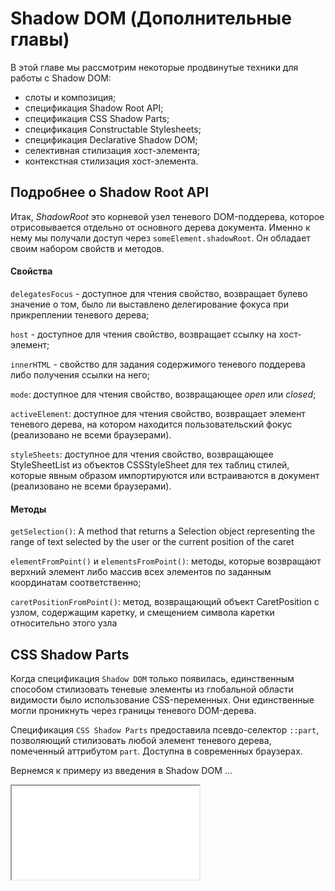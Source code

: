 # Shadow DOM (Дополнительные главы)

В этой главе мы рассмотрим некоторые продвинутые техники для работы с Shadow DOM:
- слоты и композиция;
- спецификация Shadow Root API;
- спецификация CSS Shadow Parts;
- спецификация Constructable Stylesheets;
- спецификация Declarative Shadow DOM;
- селективная стилизация хост-элемента;
- контекстная стилизация хост-элемента.

## Подробнее о Shadow Root API

Итак, *ShadowRoot* это корневой узел теневого DOM-поддерева, которое отрисовывается отдельно от основного дерева документа. Именно к нему мы получали доступ через `someElement.shadowRoot`. Он обладает своим набором свойств и методов.

#### Свойства

`delegatesFocus` - доступное для чтения свойство, возвращает булево значение о том, было ли выставлено делегирование фокуса при прикреплении теневого дерева;

`host` - доступное для чтения свойство, возвращает ссылку на хост-элемент;

`innerHTML` - свойство для задания содержимого теневого поддерева либо получения ссылки на него;

`mode`: доступное для чтения свойство, возвращающее *open* или *closed*;

`activeElement`: доступное для чтения свойство, возвращает элемент теневого дерева, на котором находится пользовательский фокус (реализовано не всеми браузерами).

`styleSheets`: доступное для чтения свойство, возвращающее StyleSheetList из объектов CSSStyleSheet для тех таблиц стилей, которые явным образом импортируются или встраиваются в документ (реализовано не всеми браузерами).

#### Методы

`getSelection()`: A method that returns a Selection object representing the range of text selected by the user or the current position of the caret

`elementFromPoint()` и `elementsFromPoint()`: методы, которые возвращают верхний элемент либо массив всех элементов по заданным координатам соответственно;

`caretPositionFromPoint()`: метод, возвращающий объект CaretPosition с узлом, содержащим каретку, и смещением символа каретки относительно этого узла

## CSS Shadow Parts

Когда спецификация `Shadow DOM` только появилась, единственным способом стилизовать теневые элементы из глобальной области видимости было использование CSS-переменных. Они единственные могли проникнуть через границы теневого DOM-дерева.

Спецификация `CSS Shadow Parts` предоставила псевдо-селектор `::part`, позволяющий стилизовать любой элемент теневого дерева, помеченный аттрибутом `part`. Доступна в современных браузерах.

Вернемся к примеру из введения в Shadow DOM ...

<iframe src="/shadow-dom-example-3.html"  />

... и слегка модифицируем его:

```html
<head>
    <!-- ... -->
    <style>
        body {
            margin: 0;
            padding: 1rem;
            --padding-small: 0.5rem;
        }

        .entry {
            box-shadow: 0px 0px 3px 2px rgba(34, 60, 80, 0.23);
            padding: 8px;
        }

        .entry::part(entry-input) {
            padding: var(--padding-small);
        }

        .entry::part(entry-input):invalid {
            color: red;
        }
    </style>
</head>

<body>
    <section class="entry"></section>
    <script>
        const sectionElement = document.querySelector('.entry')
        const shadow = sectionElement.attachShadow({ mode: 'closed' })
        shadow.innerHTML = `
            <input part="entry-input" name="email" type="email" value="@test.com" placeholder="example@test.com" autocomplete="off" required>
            <p part="entry-tip">Invalid email</p>`
    </script>
</body>
```

<iframe src="/shadow-dom-example-4.html"  />

Опираясь на значения `part` теневых элементов, мы из глобального DOM-дерева настроили внутренние отступы поля ввода и его отображение в случае некорректного значения.

## Слоты и композиция

## Спецификация Constructable Stylesheets

## Спецификация Declarative Shadow DOM

## Селективная стилизация хост-элемента

## Контекстная стилизация хост-элемента
